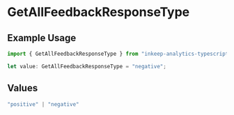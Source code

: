 # GetAllFeedbackResponseType

## Example Usage

```typescript
import { GetAllFeedbackResponseType } from "inkeep-analytics-typescript/models/components";

let value: GetAllFeedbackResponseType = "negative";
```

## Values

```typescript
"positive" | "negative"
```